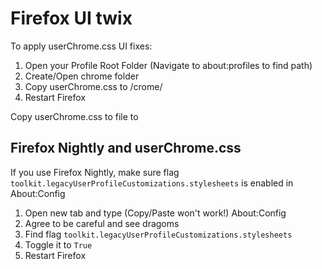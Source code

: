 # Firefox UI twix

To apply userChrome.css UI fixes:
1. Open your Profile Root Folder (Navigate to about:profiles to find path)
2. Create/Open chrome folder
3. Copy userChrome.css to <Root Profile Folder>/crome/
4. Restart Firefox

Copy userChrome.css to  file to 

## Firefox Nightly and userChrome.css

If you use Firefox Nightly, make sure flag `toolkit.legacyUserProfileCustomizations.stylesheets` is enabled in About:Config

1. Open new tab and type (Copy/Paste won't work!) About:Config
2. Agree to be careful and see dragoms
3. Find flag `toolkit.legacyUserProfileCustomizations.stylesheets`
4. Toggle it to `True`
5. Restart Firefox